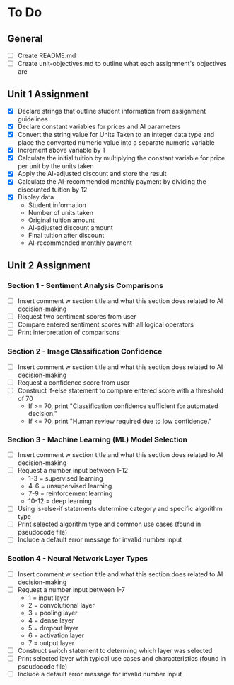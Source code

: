 # To Do

## General

- [ ] Create README.md
- [ ] Create unit-objectives.md to outline what each assignment's objectives are

## Unit 1 Assignment

- [X] Declare strings that outline student information from assignment guidelines
- [X] Declare constant variables for prices and AI parameters
- [X] Convert the string value for Units Taken to an integer data type and place the converted numeric value into a separate numeric variable
- [X] Increment above variable by 1
- [X] Calculate the initial tuition by multiplying the constant variable for price per unit by the units taken
- [X] Apply the AI-adjusted discount and store the result
- [X] Calculate the AI-recommended monthly payment by dividing the discounted tuition by 12
- [X] Display data
	- Student information
	- Number of units taken
	- Original tuition amount
	- AI-adjusted discount amount
	- Final tuition after discount
	- AI-recommended monthly payment

## Unit 2 Assignment

### Section 1 - Sentiment Analysis Comparisons

- [ ] Insert comment w section title and what this section does related to AI decision-making
- [ ] Request two sentiment scores from user
- [ ] Compare entered sentiment scores with all logical operators
- [ ] Print interpretation of comparisons

### Section 2 - Image Classification Confidence

- [ ] Insert comment w section title and what this section does related to AI decision-making
- [ ] Request a confidence score from user
- [ ] Construct if-else statement to compare entered score with a threshold of 70
    - If >= 70, print "Classification confidence sufficient for automated decision."
    - If <= 70, print "Human review required due to low confidence."

### Section 3 - Machine Learning (ML) Model Selection

- [ ] Insert comment w section title and what this section does related to AI decision-making
- [ ] Request a number input between 1-12
    - 1-3 = supervised learning
    - 4-6 = unsupervised learning
    - 7-9 = reinforcement learning
    - 10-12 = deep learning
- [ ] Using is-else-if statements determine category and specific algorithm type
- [ ] Print selected algorithm type and common use cases (found in pseudocode file)
- [ ] Include a default error message for invalid number input

### Section 4 - Neural Network Layer Types

- [ ] Insert comment w section title and what this section does related to AI decision-making
- [ ] Request a number input between 1-7
    - 1 = input layer
    - 2 = convolutional layer
    - 3 = pooling layer
    - 4 = dense layer
    - 5 = dropout layer
    - 6 = activation layer
    - 7 = output layer
- [ ] Construct switch statement to determing which layer was selected
- [ ] Print selected layer with typical use cases and characteristics (found in pseudocode file)
- [ ] Include a default error message for invalid number input
